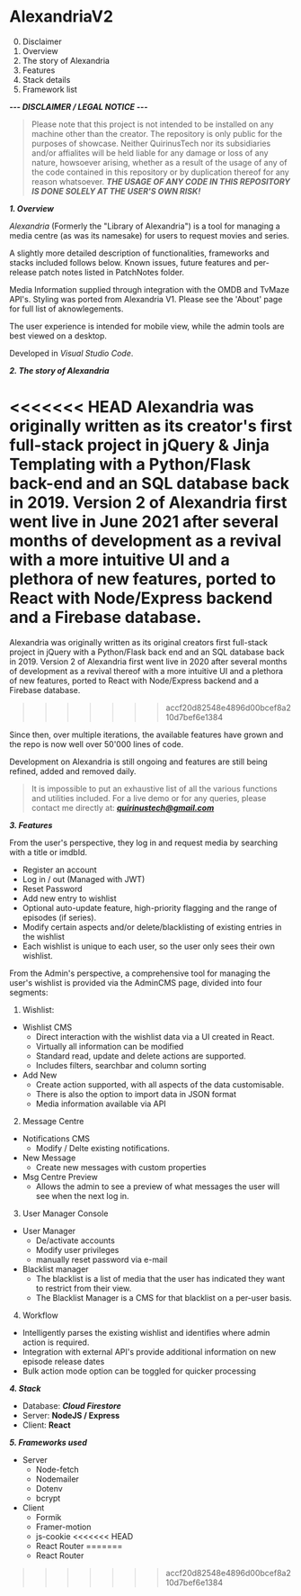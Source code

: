 # AlexandriaV2

0. Disclaimer
1. Overview
2. The story of Alexandria
3. Features
4. Stack details
5. Framework list

***--- DISCLAIMER / LEGAL NOTICE ---***

> Please note that this project is not intended to be installed on any machine other than the creator.
> The repository is only public for the purposes of showcase.
> Neither QuirinusTech nor its subsidiaries and/or affialites will be held liable for any damage or loss of any nature, howsoever arising, whether as a result of the usage of any of the code contained in this repository or by duplication thereof for any reason whatsoever.
> ***THE USAGE OF ANY CODE IN THIS REPOSITORY IS DONE SOLELY AT THE USER'S OWN RISK!***


***1. Overview***

*Alexandria* (Formerly the "Library of Alexandria") is a tool for managing a media centre (as was its namesake) for users to request movies and series.

A slightly more detailed description of functionalities, frameworks and stacks included follows below.
Known issues, future features and per-release patch notes listed in PatchNotes folder.

Media Information supplied through integration with the OMDB and TvMaze API's.
Styling was ported from Alexandria V1.
Please see the 'About' page for full list of aknowlegements.

The user experience is intended for mobile view, while the admin tools are best viewed on a desktop.

Developed in *Visual Studio Code*.


***2. The story of Alexandria***

<<<<<<< HEAD
Alexandria was originally written as its creator's first full-stack project in jQuery & Jinja Templating with a Python/Flask back-end and an SQL database back in 2019.
Version 2 of Alexandria first went live in June 2021 after several months of development as a revival with a more intuitive UI and a plethora of new features, ported to React with Node/Express backend and a Firebase database.
=======
Alexandria was originally written as its original creators first full-stack project in jQuery with a Python/Flask back end and an SQL database back in 2019.
Version 2 of Alexandria first went live in 2020 after several months of development as a revival thereof with a more intuitive UI and a plethora of new features, ported to React with Node/Express backend and a Firebase database.
>>>>>>> accf20d82548e4896d00bcef8a210d7bef6e1384

Since then, over multiple iterations, the available features have grown and the repo is now well over 50'000 lines of code.

Development on Alexandria is still ongoing and features are still being refined, added and removed daily.

> It is impossible to put an exhaustive list of all the various functions and utilities included.
> For a live demo or for any queries, please contact me directly at:
> ***quirinustech@gmail.com***


***3. Features***

From the user's perspective, they log in and request media by searching with a title or imdbId.
  - Register an account
  - Log in / out (Managed with JWT)
  - Reset Password
  - Add new entry to wishlist
  - Optional auto-update feature, high-priority flagging and the range of episodes (if series).
  - Modify certain aspects and/or delete/blacklisting of existing entries in the wishlist
  - Each wishlist is unique to each user, so the user only sees their own wishlist.

From the Admin's perspective, a comprehensive tool for managing the user's wishlist is provided via the AdminCMS page, divided into four segments:
 1. Wishlist:
  + Wishlist CMS
    - Direct interaction with the wishlist data via a UI created in React.
    - Virtually all information can be modified
    - Standard read, update and delete actions are supported.
    - Includes filters, searchbar and column sorting
  + Add New
    - Create action supported, with all aspects of the data customisable.
    - There is also the option to import data in JSON format
    - Media information available via API
 2. Message Centre
  + Notifications CMS
    - Modify / Delte existing notifications.
  + New Message
    - Create new messages with custom properties
  + Msg Centre Preview
    - Allows the admin to see a preview of what messages the user will see when the next log in.
 3. User Manager Console
  + User Manager
    - De/activate accounts
    - Modify user privileges
    - manually reset password via e-mail
  + Blacklist manager
    - The blacklist is a list of media that the user has indicated they want to restrict from their view.
    - The Blacklist Manager is a CMS for that blacklist on a per-user basis.
 4. Workflow
  + Intelligently parses the existing wishlist and identifies where admin action is required.
  + Integration with external API's provide additional information on new episode release dates
  + Bulk action mode option can be toggled for quicker processing


***4. Stack***
 - Database: ***Cloud Firestore***
 - Server: **NodeJS / Express**
 - Client: **React**


***5. Frameworks used***
 * Server
    - Node-fetch
    - Nodemailer
    - Dotenv
    - bcrypt
 * Client
    - Formik
    - Framer-motion
    - js-cookie
<<<<<<< HEAD
    - React Router
=======
    - React Router
>>>>>>> accf20d82548e4896d00bcef8a210d7bef6e1384
